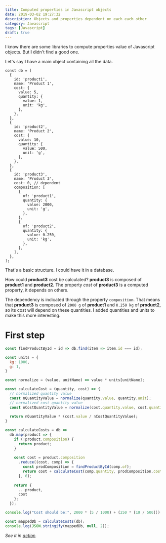 ```yaml
---
title: Computed properties in Javascript objects
date: 2019-03-02 19:27:32
description: Objects and properties dependent on each each other
category: Javascript
tags: [Javascript]
draft: true
---
```


I know there are some libraries to compute properties value of Javascript
objects. But I didn't find a good one.

Let's say I have a main object containing all the data.

```js{24-44}
const db = [
  {
    id: 'product1',
    name: 'Product 1',
    cost: {
      value: 5,
      quantity: {
        value: 1,
        unit: 'kg',
      },
    },
  },
  {
    id: 'product2',
    name: 'Product 2',
    cost: {
      value: 10,
      quantity: {
        value: 500,
        unit: 'g',
      },
    },
  },
  {
    id: 'product3',
    name: 'Product 3',
    cost: 0, // dependent
    composition: [
      {
        of: 'product1',
        quantity: {
          value: 2000,
          unit: 'g',
        },
      },
      {
        of: 'product2',
        quantity: {
          value: 0.250,
          unit: 'kg',
        },
      },
    ],
  },
];

```

That's a basic structure. I could have it in a database.

How could **product3** cost be calculated? **product3** is composed of
**product1** and **product2**. The property *cost* of **product3** is a computed
property, it depends on others.


The dependency is indicated through the property `composition`. That means that
**product3** is composed of `2000 g` of **product1** and `0.250 kg` of
**product2**, so its cost will depend on these quantities. I added quantities
and units to make this more interesting.

# First step

```js
const findProductById = id => db.find(item => item.id === id);

const units = {
  kg: 1000,
  g: 1,
}

const normalize = (value, unitName) => value * units[unitName];

const calculateCost = (quantity, cost) => {
  // normalized quantity value
  const nQuantityValue = normalize(quantity.value, quantity.unit);
  // normalized cost quantity value
  const nCostQuantityValue = normalize(cost.quantity.value, cost.quantity.unit);
  
  return nQuantityValue * (cost.value / nCostQuantityValue);
}

const calculateCosts = db =>
  db.map(product => {    
    if (!product.composition) {
      return product;
    }
    
    const cost = product.composition
      .reduce((cost, comp) => {
        const prodComposition = findProductById(comp.of);
        return cost + calculateCost(comp.quantity, prodComposition.cost);
      }, 0);
    
    return {
      ...product,
      cost
    };
  });

console.log("Cost should be:", 2000 * (5 / 1000) + (250 * (10 / 500)));

const mappedDb = calculateCosts(db);
console.log(JSON.stringify(mappedDb, null, 2));
```

*See it in [action](https://jsbin.com/gazufad/1/edit?js,console).*
